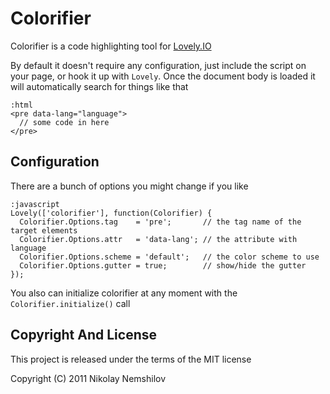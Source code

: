# Colorifier

Colorifier is a code highlighting tool for [Lovely.IO](http://lovely.io)

By default it doesn't require any configuration, just include the script on
your page, or hook it up with `Lovely`. Once the document body is loaded it
will automatically search for things like that

    :html
    <pre data-lang="language">
      // some code in here
    </pre>



## Configuration

There are a bunch of options you might change if you like

    :javascript
    Lovely(['colorifier'], function(Colorifier) {
      Colorifier.Options.tag    = 'pre';       // the tag name of the target elements
      Colorifier.Options.attr   = 'data-lang'; // the attribute with language
      Colorifier.Options.scheme = 'default';   // the color scheme to use
      Colorifier.Options.gutter = true;        // show/hide the gutter
    });

You also can initialize colorifier at any moment with the `Colorifier.initialize()` call


## Copyright And License

This project is released under the terms of the MIT license

Copyright (C) 2011 Nikolay Nemshilov